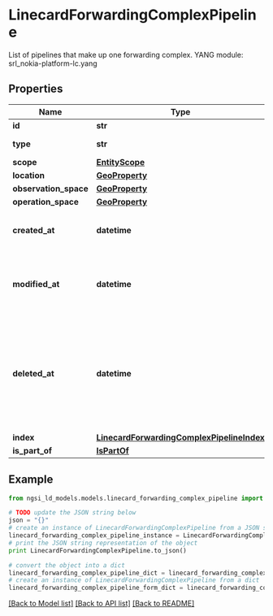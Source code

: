 # LinecardForwardingComplexPipeline

List of pipelines that make up one forwarding complex.  YANG module: srl_nokia-platform-lc.yang 

## Properties

Name | Type | Description | Notes
------------ | ------------- | ------------- | -------------
**id** | **str** | Entity id.  | [optional] 
**type** | **str** | NGSI-LD Entity identifier. It has to be LinecardForwardingComplexPipeline. | [default to 'LinecardForwardingComplexPipeline']
**scope** | [**EntityScope**](EntityScope.md) |  | [optional] 
**location** | [**GeoProperty**](GeoProperty.md) |  | [optional] 
**observation_space** | [**GeoProperty**](GeoProperty.md) |  | [optional] 
**operation_space** | [**GeoProperty**](GeoProperty.md) |  | [optional] 
**created_at** | **datetime** | Is defined as the temporal Property at which the Entity, Property or Relationship was entered into an NGSI-LD system.  | [optional] [readonly] 
**modified_at** | **datetime** | Is defined as the temporal Property at which the Entity, Property or Relationship was last modified in an NGSI-LD system, e.g. in order to correct a previously entered incorrect value.  | [optional] [readonly] 
**deleted_at** | **datetime** | Is defined as the temporal Property at which the Entity, Property or Relationship was deleted from an NGSI-LD system.  Entity deletion timestamp. See clause 4.8 It is only used in notifications reporting deletions and in the Temporal Representation of Entities (clause 4.5.6), Properties (clause 4.5.7), Relationships (clause 4.5.8) and LanguageProperties (clause 5.2.32).  | [optional] [readonly] 
**index** | [**LinecardForwardingComplexPipelineIndex**](LinecardForwardingComplexPipelineIndex.md) |  | [optional] 
**is_part_of** | [**IsPartOf**](IsPartOf.md) |  | 

## Example

```python
from ngsi_ld_models.models.linecard_forwarding_complex_pipeline import LinecardForwardingComplexPipeline

# TODO update the JSON string below
json = "{}"
# create an instance of LinecardForwardingComplexPipeline from a JSON string
linecard_forwarding_complex_pipeline_instance = LinecardForwardingComplexPipeline.from_json(json)
# print the JSON string representation of the object
print LinecardForwardingComplexPipeline.to_json()

# convert the object into a dict
linecard_forwarding_complex_pipeline_dict = linecard_forwarding_complex_pipeline_instance.to_dict()
# create an instance of LinecardForwardingComplexPipeline from a dict
linecard_forwarding_complex_pipeline_form_dict = linecard_forwarding_complex_pipeline.from_dict(linecard_forwarding_complex_pipeline_dict)
```
[[Back to Model list]](../README.md#documentation-for-models) [[Back to API list]](../README.md#documentation-for-api-endpoints) [[Back to README]](../README.md)


